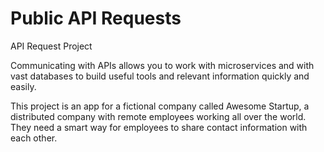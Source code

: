# Public API Requests
API Request Project

Communicating with APIs allows you to work with microservices and with vast databases to build useful tools and relevant information quickly and easily. 

This project is an app for a fictional company called Awesome Startup, a distributed company with remote employees working all over the world. They need a smart way for employees to share contact information with each other.
